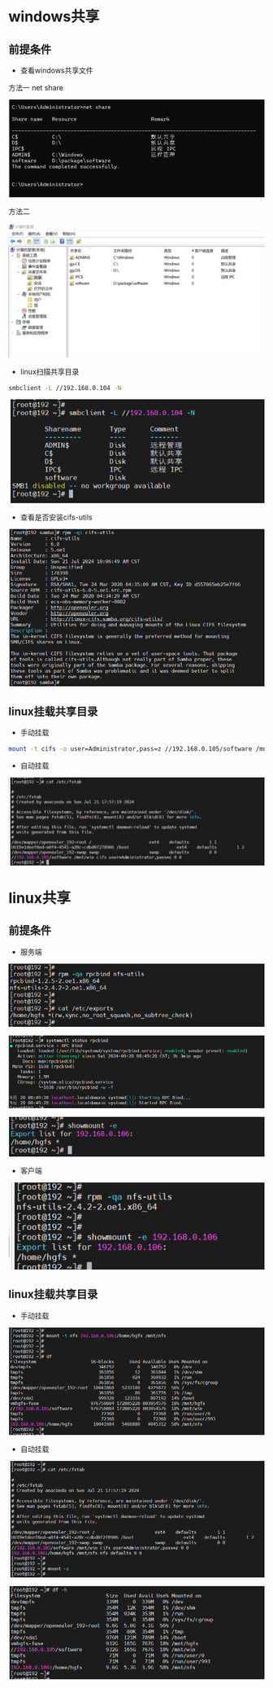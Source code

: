 # windows共享

## 前提条件

- 查看windows共享文件

方法一 net share

![image-20240928100332638](共享与挂载.assets/image-20240928100332638.png)

方法二 

![image-20240928100502345](共享与挂载.assets/image-20240928100502345.png)

- linux扫描共享目录

```bash
smbclient -L //192.168.0.104 -N
```

![image-20240818204520227](共享与挂载.assets/image-20240818204520227.png)



- 查看是否安装cifs-utils

![image-20240928102727871](共享与挂载.assets/image-20240928102727871.png)





## linux挂载共享目录

- 手动挂载

```bash
mount -t cifs -o user=Administrator,pass=z //192.168.0.105/software /mnt/win
```

- 自动挂载

![image-20240928111531139](共享与挂载.assets/image-20240928111531139.png)





# linux共享



## 前提条件

- 服务端

![image-20240928115347671](共享与挂载.assets/image-20240928115347671.png)

![image-20240928115400268](共享与挂载.assets/image-20240928115400268-1727495641168-1.png)

![image-20240928115453505](共享与挂载.assets/image-20240928115453505.png)

- 客户端

![image-20240928115639397](共享与挂载.assets/image-20240928115639397.png)



## linux挂载共享目录

- 手动挂载

![image-20240928120016891](共享与挂载.assets/image-20240928120016891.png)



- 自动挂载

![image-20240928120305931](共享与挂载.assets/image-20240928120305931.png)

![image-20240928120320933](共享与挂载.assets/image-20240928120320933.png)



